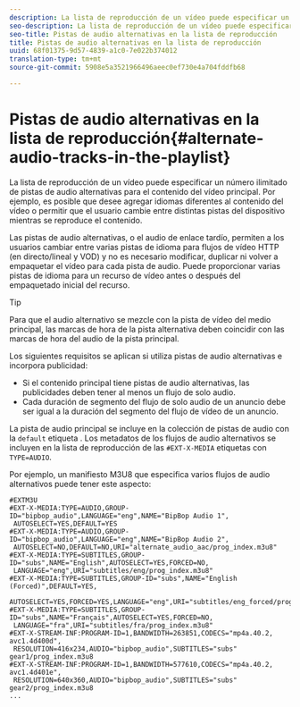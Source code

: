 ```yaml
---
description: La lista de reproducción de un vídeo puede especificar un número ilimitado de pistas de audio alternativas para el contenido del vídeo principal. Por ejemplo, es posible que desee agregar idiomas diferentes al contenido del vídeo o permitir que el usuario cambie entre distintas pistas del dispositivo mientras se reproduce el contenido.
seo-description: La lista de reproducción de un vídeo puede especificar un número ilimitado de pistas de audio alternativas para el contenido del vídeo principal. Por ejemplo, es posible que desee agregar idiomas diferentes al contenido del vídeo o permitir que el usuario cambie entre distintas pistas del dispositivo mientras se reproduce el contenido.
seo-title: Pistas de audio alternativas en la lista de reproducción
title: Pistas de audio alternativas en la lista de reproducción
uuid: 68f01375-9d57-4839-a1c0-7e022b374012
translation-type: tm+mt
source-git-commit: 5908e5a3521966496aeec0ef730e4a704fddfb68

---
```



# Pistas de audio alternativas en la lista de reproducción{#alternate-audio-tracks-in-the-playlist}

La lista de reproducción de un vídeo puede especificar un número ilimitado de pistas de audio alternativas para el contenido del vídeo principal. Por ejemplo, es posible que desee agregar idiomas diferentes al contenido del vídeo o permitir que el usuario cambie entre distintas pistas del dispositivo mientras se reproduce el contenido.

Las pistas de audio alternativas, o el audio de enlace tardío, permiten a los usuarios cambiar entre varias pistas de idioma para flujos de vídeo HTTP (en directo/lineal y VOD) y no es necesario modificar, duplicar ni volver a empaquetar el vídeo para cada pista de audio. Puede proporcionar varias pistas de idioma para un recurso de vídeo antes o después del empaquetado inicial del recurso.

>[!TIP]
>
>Para que el audio alternativo se mezcle con la pista de vídeo del medio principal, las marcas de hora de la pista alternativa deben coincidir con las marcas de hora del audio de la pista principal.

Los siguientes requisitos se aplican si utiliza pistas de audio alternativas e incorpora publicidad:

* Si el contenido principal tiene pistas de audio alternativas, las publicidades deben tener al menos un flujo de solo audio.
* Cada duración de segmento del flujo de solo audio de un anuncio debe ser igual a la duración del segmento del flujo de vídeo de un anuncio.

La pista de audio principal se incluye en la colección de pistas de audio con la `default` etiqueta . Los metadatos de los flujos de audio alternativos se incluyen en la lista de reproducción de las `#EXT-X-MEDIA` etiquetas con `TYPE=AUDIO`.

Por ejemplo, un manifiesto M3U8 que especifica varios flujos de audio alternativos puede tener este aspecto:

```
#EXTM3U
#EXT-X-MEDIA:TYPE=AUDIO,GROUP-ID="bipbop_audio",LANGUAGE="eng",NAME="BipBop Audio 1",
 AUTOSELECT=YES,DEFAULT=YES
#EXT-X-MEDIA:TYPE=AUDIO,GROUP-ID="bipbop_audio",LANGUAGE="eng",NAME="BipBop Audio 2",
 AUTOSELECT=NO,DEFAULT=NO,URI="alternate_audio_aac/prog_index.m3u8"
#EXT-X-MEDIA:TYPE=SUBTITLES,GROUP-ID="subs",NAME="English",AUTOSELECT=YES,FORCED=NO,
 LANGUAGE="eng",URI="subtitles/eng/prog_index.m3u8"
#EXT-X-MEDIA:TYPE=SUBTITLES,GROUP-ID="subs",NAME="English (Forced)",DEFAULT=YES,
 AUTOSELECT=YES,FORCED=YES,LANGUAGE="eng",URI="subtitles/eng_forced/prog_index.m3u8"
#EXT-X-MEDIA:TYPE=SUBTITLES,GROUP-ID="subs",NAME="Français",AUTOSELECT=YES,FORCED=NO,
 LANGUAGE="fra",URI="subtitles/fra/prog_index.m3u8"
#EXT-X-STREAM-INF:PROGRAM-ID=1,BANDWIDTH=263851,CODECS="mp4a.40.2, avc1.4d400d",
 RESOLUTION=416x234,AUDIO="bipbop_audio",SUBTITLES="subs" 
gear1/prog_index.m3u8
#EXT-X-STREAM-INF:PROGRAM-ID=1,BANDWIDTH=577610,CODECS="mp4a.40.2, avc1.4d401e",
 RESOLUTION=640x360,AUDIO="bipbop_audio",SUBTITLES="subs"
gear2/prog_index.m3u8
...
```

